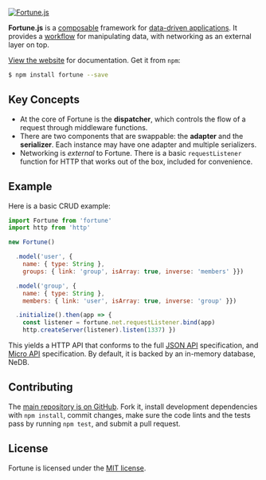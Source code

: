 [![Fortune.js](https://fortunejs.github.io/fortune-website/assets/fortune_logo.svg)](http://fortunejs.com/)

**Fortune.js** is a [composable](https://en.wikipedia.org/wiki/Composability) framework for [data-driven applications](https://groups.drupal.org/node/143074). It provides a [workflow](https://en.wikipedia.org/wiki/Workflow) for manipulating data, with networking as an external layer on top.

[View the website](http://fortunejs.com) for documentation. Get it from `npm`:

```sh
$ npm install fortune --save
```


## Key Concepts

- At the core of Fortune is the **dispatcher**, which controls the flow of a request through middleware functions.
- There are two components that are swappable: the **adapter** and the **serializer**. Each instance may have one adapter and multiple serializers.
- Networking is *external* to Fortune. There is a basic `requestListener` function for HTTP that works out of the box, included for convenience.


## Example

Here is a basic CRUD example:

```js
import Fortune from 'fortune'
import http from 'http'

new Fortune()

  .model('user', {
    name: { type: String },
    groups: { link: 'group', isArray: true, inverse: 'members' }})

  .model('group', {
    name: { type: String },
    members: { link: 'user', isArray: true, inverse: 'group' }})

  .initialize().then(app => {
    const listener = fortune.net.requestListener.bind(app)
    http.createServer(listener).listen(1337) })
```

This yields a HTTP API that conforms to the full [JSON API](http://jsonapi.org) specification, and [Micro API](http://micro-api.org) specification. By default, it is backed by an in-memory database, NeDB.


## Contributing

The [main repository is on GitHub](https://github.com/fortunejs/fortune). Fork it, install development dependencies with `npm install`, commit changes, make sure the code lints and the tests pass by running `npm test`, and submit a pull request.


## License

Fortune is licensed under the [MIT license](https://raw.githubusercontent.com/fortunejs/fortune/rewrite/LICENSE).

